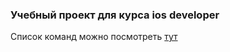 ### Учебный проект для курса ios developer 

Список команд можно посмотреть [тут](https://github.com/janekomarovskaja/git-project/blob/main/console_commands.md)
